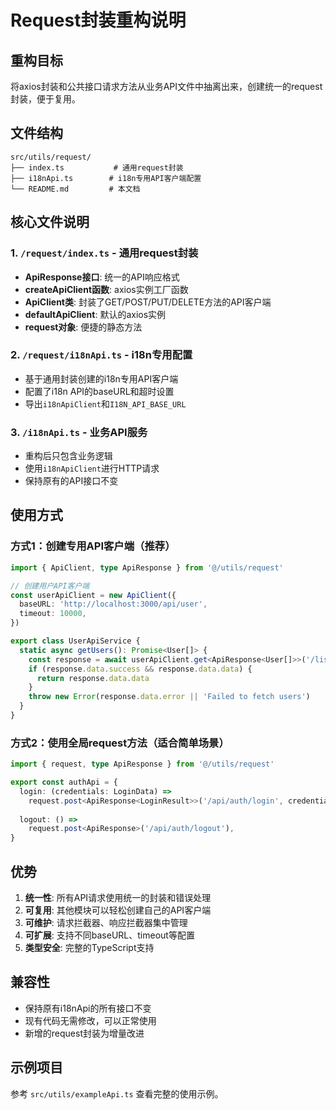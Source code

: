 # Request封装重构说明

## 重构目标
将axios封装和公共接口请求方法从业务API文件中抽离出来，创建统一的request封装，便于复用。

## 文件结构

```
src/utils/request/
├── index.ts           # 通用request封装
├── i18nApi.ts        # i18n专用API客户端配置
└── README.md         # 本文档
```

## 核心文件说明

### 1. `/request/index.ts` - 通用request封装
- **ApiResponse接口**: 统一的API响应格式
- **createApiClient函数**: axios实例工厂函数
- **ApiClient类**: 封装了GET/POST/PUT/DELETE方法的API客户端
- **defaultApiClient**: 默认的axios实例
- **request对象**: 便捷的静态方法

### 2. `/request/i18nApi.ts` - i18n专用配置
- 基于通用封装创建的i18n专用API客户端
- 配置了i18n API的baseURL和超时设置
- 导出`i18nApiClient`和`I18N_API_BASE_URL`

### 3. `/i18nApi.ts` - 业务API服务
- 重构后只包含业务逻辑
- 使用`i18nApiClient`进行HTTP请求
- 保持原有的API接口不变

## 使用方式

### 方式1：创建专用API客户端（推荐）
```typescript
import { ApiClient, type ApiResponse } from '@/utils/request'

// 创建用户API客户端
const userApiClient = new ApiClient({
  baseURL: 'http://localhost:3000/api/user',
  timeout: 10000,
})

export class UserApiService {
  static async getUsers(): Promise<User[]> {
    const response = await userApiClient.get<ApiResponse<User[]>>('/list')
    if (response.data.success && response.data.data) {
      return response.data.data
    }
    throw new Error(response.data.error || 'Failed to fetch users')
  }
}
```

### 方式2：使用全局request方法（适合简单场景）
```typescript
import { request, type ApiResponse } from '@/utils/request'

export const authApi = {
  login: (credentials: LoginData) =>
    request.post<ApiResponse<LoginResult>>('/api/auth/login', credentials),
  
  logout: () =>
    request.post<ApiResponse>('/api/auth/logout'),
}
```

## 优势

1. **统一性**: 所有API请求使用统一的封装和错误处理
2. **可复用**: 其他模块可以轻松创建自己的API客户端
3. **可维护**: 请求拦截器、响应拦截器集中管理
4. **可扩展**: 支持不同baseURL、timeout等配置
5. **类型安全**: 完整的TypeScript支持

## 兼容性

- 保持原有i18nApi的所有接口不变
- 现有代码无需修改，可以正常使用
- 新增的request封装为增量改进

## 示例项目

参考 `src/utils/exampleApi.ts` 查看完整的使用示例。
